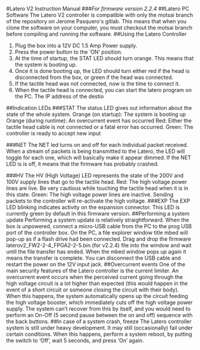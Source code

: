 #Latero V2 Instruction Manual
###*For firmware version 2.2.4*
##Latero PC Software
The Latero V2 controller is compatible with only the motsai branch of the repository on Jerome Pasquero's gitlab. This means that when you clone the software on your computer, you must checkout the motsai branch before compiling and running the software.
##Using the Latero Controller
1. Plug the box into a 12V DC 1.5 Amp Power supply.
2. Press the power button to the ‘ON’ position.
3. At the time of startup, the STAT LED should turn orange. This means that the system is booting up. 
4. Once it is done booting up, the LED should turn either red if the head is disconnected from the box, or green if the head was connected.
5. If the tactile head was not connected, now is the time to connect it.
6. When the tactile head is connected, you can start the latero program on the PC. The IP address of the destio

##Indication LEDs
###STAT
The status LED gives out information about the state of the whole system. 
Orange (on startup): The system is booting up
Orange (during runtime): An overcurrent event has occurred
Red: Either the tactile head cable is not connected or a fatal error has occurred.
Green: The controller is ready to accept new input 

###NET
The NET led turns on and off for each individual packet received. When a stream of packets is being transmitted to the Latero, the LED will toggle for each one, which will basically make it appear dimmed. If the NET LED is is off, it means that the firmware has probably crashed.

###HV
The HV (High Voltage) LED represents the state of the 200V and 100V supply lines that go to the tactile head.
Red: The high voltage power lines are live. Be very cautious while touching the tactile head when it is in this state.
Green: The high voltage power lines are inactive. Sending packets to the controller will re-activate the high voltage.
###EXP
The EXP LED blinking indicates activity on the expansion connector. This LED is currently green by default in this firmware version.
##Performing a system update
Performing a system update is relatively straightforward. When the box is unpowered, connect a micro-USB cable from the PC to the prog USB port of the controller box. On the PC, a file explorer window title mbed will pop-up as if a flash drive had been connected. Drag and drop the firmware laterov2_FW2-2-4_FPGA2-2-5.bin (for v2.2.4) file into the window and wait until the file transfer has ended. When the mbed window pops up again it means the transfer is complete. You can disconnect the USB cable and restart the power on the 12V input jack.
##Overcurrent events
One of the main security features of the Latero controller is the current limiter. An overcurrent event occurs when the perceived current going through the high voltage circuit is a lot higher than expected (this would happen in the event of a short circuit or someone closing the circuit with their body). When this happens, the system automatically opens up the circuit feeding the high voltage booster, which immediately cuts off the high voltage power supply. The system can’t recover from this by itself, and you would need to perform an On-Off (5 second pause between the on and off) sequence with the back buttons.
##In case of a system crash, freeze
The Latero controller system is still under heavy development. It may still (occasionally) fail under certain conditions. When this happens, perform a system reboot, by putting the switch to ‘Off’, wait 5 seconds, and press ‘On’ again.
